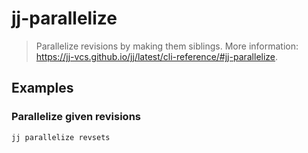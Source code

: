 # jj-parallelize

> Parallelize revisions by making them siblings. More information: <https://jj-vcs.github.io/jj/latest/cli-reference/#jj-parallelize>.

## Examples

### Parallelize given revisions

```bash
jj parallelize revsets
```
